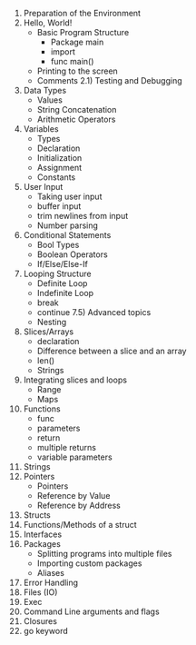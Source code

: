 1. Preparation of the Environment
2. Hello, World!
    - Basic Program Structure
        - Package main
        - import
        - func main()
    - Printing to the screen
    - Comments
2.1) Testing and Debugging
3. Data Types
    - Values
    - String Concatenation
    - Arithmetic Operators
4. Variables
    - Types
    - Declaration
    - Initialization
    - Assignment
    - Constants
5. User Input
    - Taking user input
    - buffer input
    - trim newlines from input
    - Number parsing
6. Conditional Statements
    - Bool Types
    - Boolean Operators
    - If/Else/Else-If
7. Looping Structure
    - Definite Loop
    - Indefinite Loop
    - break
    - continue
7.5) Advanced topics
    - Nesting
8. Slices/Arrays
    - declaration
    - Difference between a slice and an array
    - len()
    - Strings
9. Integrating slices and loops
    - Range
    - Maps
10. Functions
    - func
    - parameters
    - return
    - multiple returns
    - variable parameters
11. Strings
12. Pointers
    - Pointers
    - Reference by Value
    - Reference by Address
13. Structs
14. Functions/Methods of a struct
15. Interfaces
16. Packages
    - Splitting programs into multiple files
    - Importing custom packages
    - Aliases
17. Error Handling
18. Files (IO)
19. Exec
20. Command Line arguments and flags
21. Closures
22. go keyword
